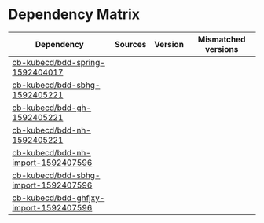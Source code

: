 # Dependency Matrix

Dependency | Sources | Version | Mismatched versions
---------- | ------- | ------- | -------------------
[cb-kubecd/bdd-spring-1592404017](https://github.com/cb-kubecd/bdd-spring-1592404017.git) |  | []() | 
[cb-kubecd/bdd-sbhg-1592405221](https://github.com/cb-kubecd/bdd-sbhg-1592405221.git) |  | []() | 
[cb-kubecd/bdd-gh-1592405221](https://github.com/cb-kubecd/bdd-gh-1592405221.git) |  | []() | 
[cb-kubecd/bdd-nh-1592405221](https://github.com/cb-kubecd/bdd-nh-1592405221.git) |  | []() | 
[cb-kubecd/bdd-nh-import-1592407596](https://github.com/cb-kubecd/bdd-nh-import-1592407596.git) |  | []() | 
[cb-kubecd/bdd-sbhg-import-1592407596](https://github.com/cb-kubecd/bdd-sbhg-import-1592407596.git) |  | []() | 
[cb-kubecd/bdd-ghfjxy-import-1592407596](https://github.com/cb-kubecd/bdd-ghfjxy-import-1592407596.git) |  | []() | 
